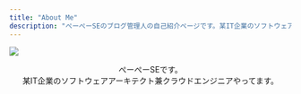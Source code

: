 ```yaml
---
title: "About Me"
description: "ぺーぺーSEのブログ管理人の自己紹介ページです。某IT企業のソフトウェアアーキテクト兼クラウドエンジニアやってます。"
---
```


![](/img/yaruwo.jpg)

<center>
ぺーぺーSEです。
<br>
某IT企業のソフトウェアアーキテクト兼クラウドエンジニアやってます。
</center>